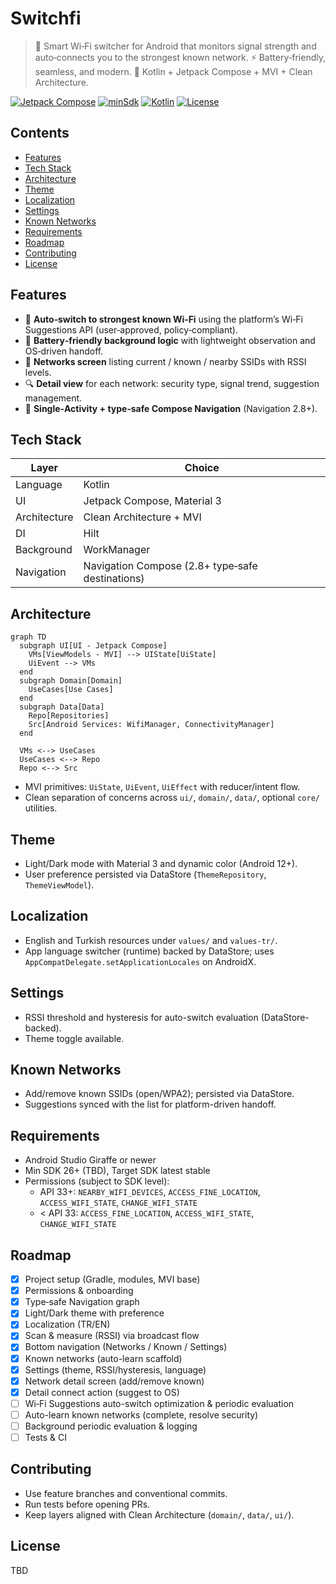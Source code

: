 # Switchfi

> 📶 Smart Wi‑Fi switcher for Android that monitors signal strength and auto‑connects you to the strongest known network. ⚡ Battery‑friendly, seamless, and modern. 🧩 Kotlin + Jetpack Compose + MVI + Clean Architecture.

<p align="left">
  <a href="https://developer.android.com/jetpack/compose"><img alt="Jetpack Compose" src="https://img.shields.io/badge/Jetpack%20Compose-%F0%9F%8C%BF-3DDC84?style=flat&logo=android&logoColor=white"></a>
  <a href="#requirements"><img alt="minSdk" src="https://img.shields.io/badge/minSdk-26-3DDC84?style=flat&logo=android&logoColor=white"></a>
  <a href="#tech-stack"><img alt="Kotlin" src="https://img.shields.io/badge/Kotlin-1.x-7F52FF?style=flat&logo=kotlin&logoColor=white"></a>
  <a href="#license"><img alt="License" src="https://img.shields.io/badge/License-TBD-lightgrey?style=flat"></a>
</p>

## Contents
- [Features](#features)
- [Tech Stack](#tech-stack)
- [Architecture](#architecture)
- [Theme](#theme)
- [Localization](#localization)
- [Settings](#settings)
- [Known Networks](#known-networks)
- [Requirements](#requirements)
- [Roadmap](#roadmap)
- [Contributing](#contributing)
- [License](#license)

## Features
- 🔁 **Auto‑switch to strongest known Wi‑Fi** using the platform’s Wi‑Fi Suggestions API (user‑approved, policy‑compliant).
- 🔋 **Battery‑friendly background logic** with lightweight observation and OS‑driven handoff.
- 📡 **Networks screen** listing current / known / nearby SSIDs with RSSI levels.
- 🔍 **Detail view** for each network: security type, signal trend, suggestion management.
- 🧭 **Single‑Activity + type‑safe Compose Navigation** (Navigation 2.8+).

## Tech Stack
| Layer | Choice |
|------|--------|
| Language | Kotlin |
| UI | Jetpack Compose, Material 3 |
| Architecture | Clean Architecture + MVI |
| DI | Hilt |
| Background | WorkManager |
| Navigation | Navigation Compose (2.8+ type‑safe destinations) |

## Architecture
```mermaid
graph TD
  subgraph UI[UI - Jetpack Compose]
    VMs[ViewModels - MVI] --> UIState[UiState]
    UiEvent --> VMs
  end
  subgraph Domain[Domain]
    UseCases[Use Cases]
  end
  subgraph Data[Data]
    Repo[Repositories]
    Src[Android Services: WifiManager, ConnectivityManager]
  end

  VMs <--> UseCases
  UseCases <--> Repo
  Repo <--> Src
```

- MVI primitives: `UiState`, `UiEvent`, `UiEffect` with reducer/intent flow.
- Clean separation of concerns across `ui/`, `domain/`, `data/`, optional `core/` utilities.

## Theme
- Light/Dark mode with Material 3 and dynamic color (Android 12+).
- User preference persisted via DataStore (`ThemeRepository`, `ThemeViewModel`).

## Localization
- English and Turkish resources under `values/` and `values-tr/`.
- App language switcher (runtime) backed by DataStore; uses `AppCompatDelegate.setApplicationLocales` on AndroidX.

## Settings
- RSSI threshold and hysteresis for auto-switch evaluation (DataStore-backed).
- Theme toggle available.

## Known Networks
- Add/remove known SSIDs (open/WPA2); persisted via DataStore.
- Suggestions synced with the list for platform-driven handoff.

## Requirements
- Android Studio Giraffe or newer
- Min SDK 26+ (TBD), Target SDK latest stable
- Permissions (subject to SDK level):
  - API 33+: `NEARBY_WIFI_DEVICES`, `ACCESS_FINE_LOCATION`, `ACCESS_WIFI_STATE`, `CHANGE_WIFI_STATE`
  - < API 33: `ACCESS_FINE_LOCATION`, `ACCESS_WIFI_STATE`, `CHANGE_WIFI_STATE`

## Roadmap
- [x] Project setup (Gradle, modules, MVI base)
- [x] Permissions & onboarding
- [x] Type‑safe Navigation graph
- [x] Light/Dark theme with preference
- [x] Localization (TR/EN)
- [x] Scan & measure (RSSI) via broadcast flow
- [x] Bottom navigation (Networks / Known / Settings)
- [x] Known networks (auto-learn scaffold)
- [x] Settings (theme, RSSI/hysteresis, language)
- [x] Network detail screen (add/remove known)
- [x] Detail connect action (suggest to OS)
- [ ] Wi‑Fi Suggestions auto-switch optimization & periodic evaluation
- [ ] Auto-learn known networks (complete, resolve security)
- [ ] Background periodic evaluation & logging
- [ ] Tests & CI

## Contributing
- Use feature branches and conventional commits.
- Run tests before opening PRs.
- Keep layers aligned with Clean Architecture (`domain/`, `data/`, `ui/`).

## License
TBD
